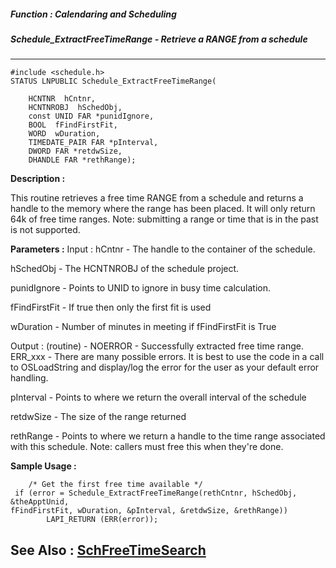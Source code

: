 ##### Function : Calendaring and Scheduling
##### Schedule_ExtractFreeTimeRange - Retrieve a RANGE from a schedule
---
```
#include <schedule.h>
STATUS LNPUBLIC Schedule_ExtractFreeTimeRange(

	HCNTNR  hCntnr,
	HCNTNROBJ  hSchedObj,
	const UNID FAR *punidIgnore,
	BOOL  fFindFirstFit,
	WORD  wDuration,
	TIMEDATE_PAIR FAR *pInterval,
	DWORD FAR *retdwSize,
	DHANDLE FAR *rethRange);
```
**Description :**

This routine retrieves a free time RANGE from a schedule and returns a handle 
to the memory where the range has been placed. It will only return 64k of free 
time ranges.  Note: submitting a range or time that is in the past is not 
supported.

**Parameters :**
Input :
hCntnr  -  The handle to the container of the schedule.

hSchedObj  -  The HCNTNROBJ of the schedule project.

punidIgnore  -  Points to UNID to ignore in busy time calculation.

fFindFirstFit  -  If true then only the first fit is used

wDuration  -  Number of minutes in meeting if fFindFirstFit is True

Output :
(routine)  -  NOERROR - Successfully extracted free time range.
ERR_xxx - There are many possible errors. It is best to use the code in a call to OSLoadString and display/log the error for the user as your default error handling.


pInterval  -  Points to where we return the overall interval of the schedule

retdwSize  -  The size of the range returned

rethRange  -  Points to where we return a handle to the time range associated with this schedule. Note: callers must free this when they're done.


**Sample Usage :**
```
	/* Get the first free time available */
 if (error = Schedule_ExtractFreeTimeRange(rethCntnr, hSchedObj, &theApptUnid, 
fFindFirstFit, wDuration, &pInterval, &retdwSize, &rethRange))
        LAPI_RETURN (ERR(error));
```
**See Also :**
[SchFreeTimeSearch](/reference/Func/SchFreeTimeSearch)
---
